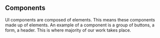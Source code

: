 ## Components

UI components are composed of elements. This means these components made up of elements. An example of a component is a group of buttons, a form, a header. This is where majority of our work takes place. 
